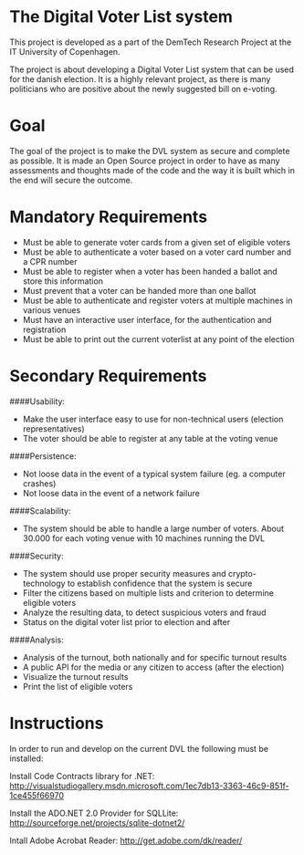 The Digital Voter List system
===
This project is developed as a part of the DemTech Research Project at the IT University of Copenhagen.

The project is about developing a Digital Voter List system that can be used for the danish election. It is a highly 
relevant project, as there is many politicians who are positive about the newly suggested bill on e-voting.

Goal
===
The goal of the project is to make the DVL system as secure and complete as possible. It is made an Open Source project
in order to have as many assessments and thoughts made of the code and the way it is built which in the end will secure
the outcome.

Mandatory Requirements
===
* Must be able to generate voter cards from a given set of eligible voters
* Must be able to authenticate a voter based on a voter card number and a CPR number
* Must be able to register when a voter has been handed a ballot and store this information
* Must prevent that a voter can be handed more than one ballot
* Must be able to authenticate and register voters at multiple machines in various venues
* Must have an interactive user interface, for the authentication and registration
* Must be able to print out the current voterlist at any point of the election

Secondary Requirements
===

####Usability:
* Make the user interface easy to use for non-technical users (election representatives)
* The voter should be able to register at any table at the voting venue

####Persistence:
* Not loose data in the event of a typical system failure (eg. a computer crashes)
* Not loose data in the event of a network failure

####Scalability:
* The system should be able to handle a large number of voters. About 30.000 for each voting venue with 10 machines running the DVL

####Security:
* The system should use proper security measures and crypto-technology to establish confidence that the system is secure
* Filter the citizens based on multiple lists and criterion to determine eligible voters
* Analyze the resulting data, to detect suspicious voters and fraud
* Status on the digital voter list prior to election and after

####Analysis:
* Analysis of the turnout, both nationally and for specific turnout results
* A public API for the media or any citizen to access (after the election)
* Visualize the turnout results
* Print the list of eligible voters

Instructions
===
In order to run and develop on the current DVL the following must be installed:

Install Code Contracts library for .NET: 
http://visualstudiogallery.msdn.microsoft.com/1ec7db13-3363-46c9-851f-1ce455f66970

Install the ADO.NET 2.0 Provider for SQLLite: 
http://sourceforge.net/projects/sqlite-dotnet2/

Intall Adobe Acrobat Reader: 
http://get.adobe.com/dk/reader/

